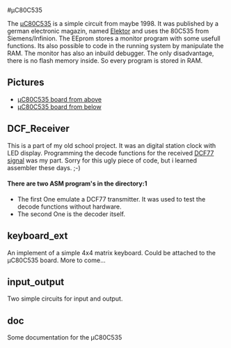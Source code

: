 #µC80C535

The [µC80C535](https://github.com/Drake81/MC80C535/blob/master/doc/MC80C535.pdf) is a simple circuit from maybe 1998.
It was published by a german electronic magazin, named [Elektor](http://www.elektor.de/) and uses the 80C535 from
Siemens/Infinion. The EEprom stores a monitor program with some usefull functions. 
Its also possible to code in the running system by manipulate the RAM. The monitor has also an inbuild debugger.
The only disadvantage, there is no flash memory inside. So every program is stored in RAM.

## Pictures
* [µC80C535 board from above](https://github.com/Drake81/MC80C535/blob/master/doc/Pictures/Compuboard-oben.jpg)
* [µC80C535 board from below](https://github.com/Drake81/MC80C535/blob/master/doc/Pictures/Compuboard-unten.jpg)

## DCF_Receiver
This is a part of my old school project. It was an digital station clock with LED display.
Programming the decode functions for the received [DCF77 signal](http://en.wikipedia.org/wiki/DCF77) was my part.
Sorry for this ugly piece of code, but i learned assembler these days. ;-)

#### There are two ASM program's in the directory:1
* The first One emulate a DCF77 transmitter. It was used to test the decode functions without hardware.
* The second One is the decoder itself.

## keyboard_ext
An implement of a simple 4x4 matrix keyboard.
Could be attached to the µC80C535 board.
More to come...

## input_output
Two simple circuits for input and output.

## doc
Some documentation for the µC80C535
